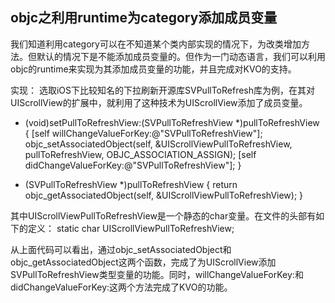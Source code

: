 ## objc之利用runtime为category添加成员变量
我们知道利用category可以在不知道某个类内部实现的情况下，为改类增加方法。但默认的情况下是不能添加成员变量的。但作为一门动态语言，我们可以利用objc的runtime来实现为其添加成员变量的功能，并且完成对KVO的支持。

实现：
选取iOS下比较知名的下拉刷新开源库SVPullToRefresh库为例，在其对UIScrollView的扩展中，就利用了这种技术为UIScrollView添加了成员变量。

- (void)setPullToRefreshView:(SVPullToRefreshView *)pullToRefreshView {
    [self willChangeValueForKey:@"SVPullToRefreshView"];
    objc_setAssociatedObject(self, &UIScrollViewPullToRefreshView,
                             pullToRefreshView,
                             OBJC_ASSOCIATION_ASSIGN);
    [self didChangeValueForKey:@"SVPullToRefreshView"];
}

- (SVPullToRefreshView *)pullToRefreshView {
    return objc_getAssociatedObject(self, &UIScrollViewPullToRefreshView);
}

其中UIScrollViewPullToRefreshView是一个静态的char变量。在文件的头部有如下的定义：
static char UIScrollViewPullToRefreshView;

从上面代码可以看出，通过objc_setAssociatedObject和objc_getAssociatedObject这两个函数，完成了为UIScrollView添加SVPullToRefreshView类型变量的功能。同时，willChangeValueForKey:和didChangeValueForKey:这两个方法完成了KVO的功能。